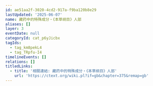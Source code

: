 ```yaml
---
id: ae51aa2f-3020-4cd2-917a-f9ba120b8e29
lastUpdated: '2025-06-07'
name: 藏药中的特殊成分・《本草纲目》人部
aliases: []
layer: 3
eventDate: null
categoryId: cat_p6yJicbx
tagIds:
  - tag_km8pekL4
  - tag_TRpfu-I4
timelineEvents: []
relations: []
titledLinks:
  - title: '相關連結: 藏药中的特殊成分・《本草纲目》人部'
    url: 'https://ctext.org/wiki.pl?if=gb&chapter=375&remap=gb'
---
```


